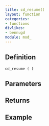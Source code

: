 ```yaml
---
title: cd_resume()
layout: function
categories:
- functions
divlikes:
- bennugd
module: mod_
---
```


## Definition

    cd_resume ( )

## Parameters

## Returns

## Example
